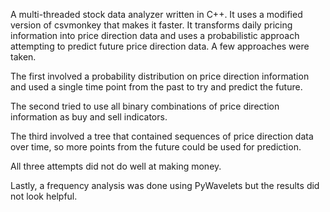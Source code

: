 A multi-threaded stock data analyzer written in C++. It uses a modified version of csvmonkey that makes it faster. It transforms daily pricing information into price direction data and uses a probabilistic approach attempting to predict future price direction data. A few approaches were taken. 

The first involved a probability distribution on price direction information and used a single time point from the past to try and predict the future.

The second tried to use all binary combinations of price direction information as buy and sell indicators.

The third involved a tree that contained sequences of price direction data over time, so more points from the future could be used for prediction. 

All three attempts did not do well at making money.

Lastly, a frequency analysis was done using PyWavelets but the results did not look helpful.
